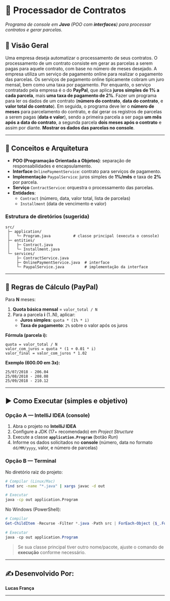 # 📄 Processador de Contratos
*Programa de console em **Java** (POO com **interfaces**) para processar contratos e gerar parcelas.*

## 📌 Visão Geral
Uma empresa deseja automatizar o processamento de seus contratos. O processamento de um contrato consiste em gerar as parcelas a serem pagas para aquele contrato, com base no número de meses desejado.
A empresa utiliza um serviço de pagamento online para realizar o pagamento das parcelas. Os serviços de pagamento online tipicamente cobram um juro mensal, bem como uma taxa por pagamento. Por enquanto, o serviço contratado pela empresa é o do **PayPal**, que aplica **juros simples de 1% a cada parcela**, mais **uma taxa de pagamento de 2%**.
Fazer um programa para ler os dados de um contrato (**número do contrato**, **data do contrato**, e **valor total do contrato**). Em seguida, o programa deve ler o **número de meses** para parcelamento do contrato, e daí gerar os registros de parcelas a serem pagas (**data e valor**), sendo a primeira parcela a ser paga **um mês após a data do contrato**, a segunda parcela **dois meses após o contrato** e assim por diante. **Mostrar os dados das parcelas no console**.

---

## 🧠 Conceitos e Arquitetura
- **POO (Programação Orientada a Objetos)**: separação de responsabilidades e encapsulamento.
- **Interface** `OnlinePaymentService`: contrato para serviços de pagamento.
- **Implementação** `PaypalService`: juros simples de **1%/mês** e taxa de **2%** por parcela.
- **Serviço** `ContractService`: orquestra o processamento das parcelas.
- **Entidades**:
  - `Contract` (número, data, valor total, lista de parcelas)
  - `Installment` (data de vencimento e valor)

### Estrutura de diretórios (sugerida)
```
src/
 ├─ application/
 │   └─ Program.java          # classe principal (executa o console)
 ├─ entities/
 │   ├─ Contract.java
 │   └─ Installment.java
 └─ services/
     ├─ ContractService.java
     ├─ OnlinePaymentService.java  # interface
     └─ PaypalService.java         # implementação da interface
```

---

## 🧮 Regras de Cálculo (PayPal)
Para **N** meses:
1. **Quota básica mensal** = `valor_total / N`
2. Para a parcela **i** (1..N), aplicar:
   - **Juros simples**: `quota * (1% * i)`
   - **Taxa de pagamento**: `2%` sobre o valor após os juros

**Fórmula (parcela i):**
```
quota = valor_total / N
valor_com_juros = quota * (1 + 0.01 * i)
valor_final = valor_com_juros * 1.02
```

**Exemplo (600.00 em 3x):**
```
25/07/2018 - 206.04
25/08/2018 - 208.08
25/09/2018 - 210.12
```

---

## ▶️ Como Executar (simples e objetivo)

### Opção A — IntelliJ IDEA (console)
1) Abra o projeto no **IntelliJ IDEA**  
2) Configure a JDK (17+ recomendado) em *Project Structure*  
3) Execute a classe **`application.Program`** (botão *Run*)  
4) Informe os dados solicitados no **console** (número, data no formato `dd/MM/yyyy`, valor, e número de parcelas)

### Opção B — Terminal
No diretório raiz do projeto:
```bash
# Compilar (Linux/Mac)
find src -name "*.java" | xargs javac -d out

# Executar
java -cp out application.Program
```

No Windows (PowerShell):
```powershell
# Compilar
Get-ChildItem -Recurse -Filter *.java -Path src | ForEach-Object {$_.FullName} | javac -d out -cp .

# Executar
java -cp out application.Program
```

> Se sua classe principal tiver outro nome/pacote, ajuste o comando de **execução** conforme necessário.

---

## ✍️ Desenvolvido Por:
**Lucas França**

---
